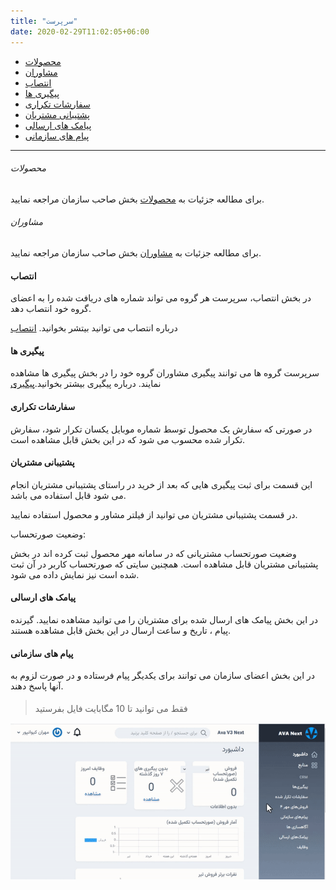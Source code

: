 ```yaml
---
title: "سرپرست"
date: 2020-02-29T11:02:05+06:00
---
```


- [محصولات](#محصولات)
- [مشاوران](#مشاوران)
- [انتصاب](#انتصاب)
- [ پیگیری ها](#پیگیری-ها)
- [ سفارشات تکراری](#سفارشات-تکراری)
- [ پشتیبانی مشتریان](#پشتیبانی-مشتریان)
- [پیامک های ارسالی](#پیامک-های-ارسالی)
- [پیام های سازمانی](#پیام-های-سازمانی)

---

###### محصولات

برای مطالعه جزئیات به [محصولات](../organizer/#محصولات) بخش صاحب سازمان مراجعه نمایید.

###### مشاوران

برای مطالعه جزئیات به [مشاوران](../organizer/#مشاوران) بخش صاحب سازمان مراجعه نمایید.

#### انتصاب

در بخش انتصاب، سرپرست هر گروه می تواند شماره های دریافت شده را به اعضای گروه خود انتصاب دهد.

درباره انتصاب می توانید بیتشر بخوانید. [انتصاب](../organizer/#انتصاب)

#### پیگیری ها

سرپرست گروه ها می توانند پیگیری مشاوران گروه خود را در بخش پیگیری ها مشاهده نمایند.
درباره پیگیری بیشتر بخوانید.[پیگیری](../organizer/#پیگیری-ها)

#### سفارشات تکراری

در صورتی که سفارش یک محصول توسط شماره موبایل یکسان تکرار شود، سفارش تکرار شده محسوب می شود که در این بخش قابل مشاهده است.

#### پشتیبانی مشتریان

این قسمت برای ثبت پیگیری هایی که بعد از خرید در راستای پشتیبانی مشتریان انجام می شود قابل استفاده می باشد.

در قسمت پشتیبانی مشتریان می توانید از فیلتر مشاور و محصول استفاده نمایید.

وضعیت صورتحساب:

وضعیت صورتحساب مشتریانی که در سامانه مهر محصول ثبت کرده اند در بخش پشتیبانی مشتریان قابل مشاهده است. همچنین سایتی که صورتحساب کاربر در آن ثبت شده است نیز نمایش داده می شود.

#### پیامک های ارسالی

در این بخش پیامک های ارسال شده برای مشتریان را می توانید مشاهده نمایید. گیرنده پیام ، تاریخ و ساعت ارسال در این بخش قابل مشاهده هستند.

#### پیام های سازمانی

در این بخش اعضای سازمان می توانند برای یکدیگر پیام فرستاده و در صورت لزوم به آنها پاسخ دهند.
> <i class='fas fa-ban' style='font-size:20px;color:gray;margin-left:15px'></i>
> فقط می توانید تا 10 مگابایت فایل بفرستید

![پیام سازمانی](smssazman.gif)
